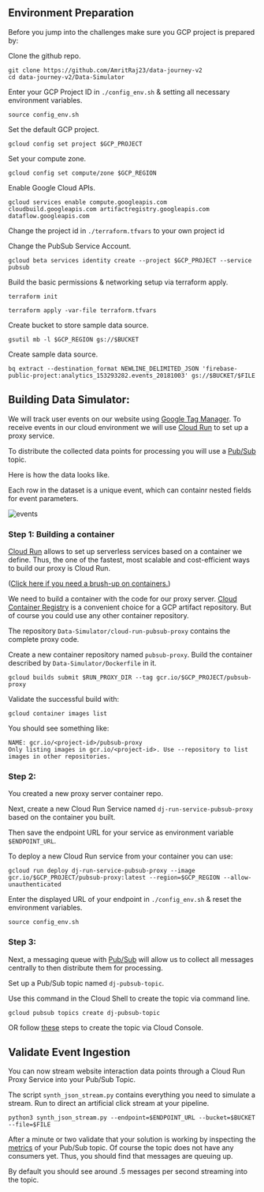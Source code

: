 ## Environment Preparation

Before you jump into the challenges make sure you GCP project is prepared by: 

Clone the github repo.
```
git clone https://github.com/AmritRaj23/data-journey-v2
cd data-journey-v2/Data-Simulator
```

Enter your GCP Project ID in `./config_env.sh` & setting all necessary environment variables.

```
source config_env.sh
```

Set the default GCP project.

```
gcloud config set project $GCP_PROJECT
```

Set your compute zone.

```
gcloud config set compute/zone $GCP_REGION

```
Enable Google Cloud APIs.
```
gcloud services enable compute.googleapis.com cloudbuild.googleapis.com artifactregistry.googleapis.com dataflow.googleapis.com
```
Change the project id in `./terraform.tfvars` to your own project id

Change the PubSub Service Account. 

```
gcloud beta services identity create --project $GCP_PROJECT --service pubsub
```

Build the basic permissions & networking setup via terraform apply.

```
terraform init
```

```
terraform apply -var-file terraform.tfvars
```


<!-- ### Organizational Policies

Depending on the setup within your organization you might have to [overwrite some organizational policies](https://cloud.google.com/resource-manager/docs/organization-policy/creating-managing-policies#boolean_constraints) for the examples to run.

For example, the following policies should not be enforced. 

```
constraints/sql.restrictAuthorizedNetworks
constraints/compute.vmExternalIpAccess
constraints/compute.requireShieldedVm
constraints/storage.uniformBucketLevelAccess
constraints/iam.allowedPolicyMemberDomains
``` -->

Create bucket to store sample data source.
```
gsutil mb -l $GCP_REGION gs://$BUCKET
```

Create sample data source.
```
bq extract --destination_format NEWLINE_DELIMITED_JSON 'firebase-public-project:analytics_153293282.events_20181003' gs://$BUCKET/$FILE
```

## Building Data Simulator:

We will track user events on our website using [Google Tag Manager](https://developers.google.com/tag-platform/tag-manager).
To receive events in our cloud environment we will use [Cloud Run](https://cloud.google.com/run/docs/overview/what-is-cloud-run) to set up a proxy service.

To distribute the collected data points for processing you will use a [Pub/Sub](https://cloud.google.com/pubsub/docs/overview) topic.

Here is how the data looks like.

Each row in the dataset is a unique event, which can containr nested fields for event parameters.

![events](../rsc/events.png)

</details>

### Step 1: Building a container

[Cloud Run](https://cloud.google.com/run/docs/overview/what-is-cloud-run) allows to set up serverless services based on a container we define.
Thus, the one of the fastest, most scalable and cost-efficient ways to build our proxy is Cloud Run.

([Click here if you need a brush-up on containers.](https://cloud.google.com/learn/what-are-containers#:~:text=Containers%20are%20packages%20of%20software,on%20a%20developer's%20personal%20laptop.))

We need to build a container with the code for our proxy server.
[Cloud Container Registry](https://cloud.google.com/artifact-registry/docs/overview) is a convenient choice for a GCP artifact repository.
But of course you could use any other container repository.

The repository `Data-Simulator/cloud-run-pubsub-proxy` contains the complete proxy code.

Create a new container repository named `pubsub-proxy`.
Build the container described by `Data-Simulator/Dockerfile` in it.

```
gcloud builds submit $RUN_PROXY_DIR --tag gcr.io/$GCP_PROJECT/pubsub-proxy
```

Validate the successful build with:

```
gcloud container images list
```

You should see something like:
```
NAME: gcr.io/<project-id>/pubsub-proxy
Only listing images in gcr.io/<project-id>. Use --repository to list images in other repositories.
```

</details>

### Step 2:
You created a new proxy server container repo.

Next, create a new Cloud Run Service named `dj-run-service-pubsub-proxy` based on the container you built.

Then save the endpoint URL for your service as environment variable `$ENDPOINT_URL`.


To deploy a new Cloud Run service from your container you can use:

```
gcloud run deploy dj-run-service-pubsub-proxy --image gcr.io/$GCP_PROJECT/pubsub-proxy:latest --region=$GCP_REGION --allow-unauthenticated
```

Enter the displayed URL of your endpoint in `./config_env.sh` & reset the environment variables.

```
source config_env.sh
```

</details>


### Step 3: 
Next, a messaging queue with [Pub/Sub](https://cloud.google.com/pubsub/docs/overview) will allow us to collect all messages centrally to then distribute them for processing.

Set up a Pub/Sub topic named `dj-pubsub-topic`.

Use this command in the Cloud Shell to create the topic via command line.

```gcloud pubsub topics create dj-pubsub-topic```

OR follow [these](https://cloud.google.com/pubsub/docs/admin#pubsub_create_topic-Console) steps to create the topic via Cloud Console.

</details>

## Validate Event Ingestion

You can now stream website interaction data points through a Cloud Run Proxy Service into your Pub/Sub Topic.

The script `synth_json_stream.py` contains everything you need to simulate a stream.
Run to direct an artificial click stream at your pipeline.

```
python3 synth_json_stream.py --endpoint=$ENDPOINT_URL --bucket=$BUCKET --file=$FILE
```

After a minute or two validate that your solution is working by inspecting the [metrics](https://cloud.google.com/pubsub/docs/monitor-topic) of your Pub/Sub topic.
Of course the topic does not have any consumers yet. Thus, you should find that messages are queuing up.

By default you should see around .5 messages per second streaming into the topic.
